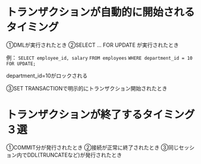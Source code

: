 # トランザクションが自動的に開始されるタイミング
①DMLが実行されたとき
②SELECT ... FOR UPDATE が実行されたとき

例：
`SELECT employee_id, salary`
`FROM employees`
`WHERE department_id = 10`
`FOR UPDATE;`

department_id=10がロックされる

③SET TRANSACTIONで明示的にトランザクション開始されたとき
# トランザクションが終了するタイミング３選
①COMMIT分が発行されたとき
②接続が正常に終了されたとき
③同じセッション内でDDL(TRUNCATEなど)が発行されたとき

